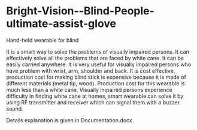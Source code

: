 # Bright-Vision--Blind-People-ultimate-assist-glove
Hand-held wearable for blind

It is a smart way to solve the problems of visually impaired persons. It can effectively solve all the problems that are faced by white cane. It can be easily carried anywhere. It is very useful for visually impaired persons who have problem with wrist, arm, shoulder and back. It is cost effective, production cost for making blind stick is expensive because it is made of different materials (metal tip, wood). Production cost for this wearable is much less than a white cane. Visually impaired persons experience difficulty in finding white cane at homes, smart wearable can solve it by using RF transmitter and receiver which can signal them with a buzzer sound. 

Details explanation is given in Documentation.docx

